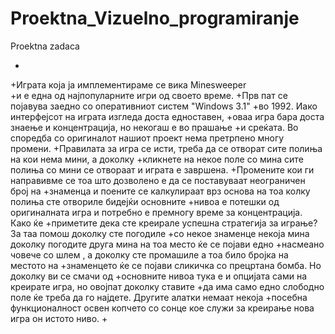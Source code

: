 Proektna_Vizuelno_programiranje
===============================

Proektna zadaca

+
+Играта која ја имплементираме се вика Minesweeper  
+и е една од најпопуларните игри од своето време. 
+Прв пат се појавува заедно со оперативниот систем "Windows 3.1" 
+во 1992. Иако интерфејсот на играта изгледа доста едноставен, 
+оваа игра бара доста знаење и концентрација, но некогаш е во прашање 
+и среќата. Во споредба со оригиналот нашиот проект нема претрпено многу промени.
+Правилата за игра се исти, треба да се отворат сите полиња на кои нема мини, а доколку
+кликнете на некое поле со мина сите полиња со мини се отвораат и играта е завршена. 
+Промените кои ги направивме се тоа што дозволено е да се поставуваат неограничен број на 
+знаменца и поените се калкулираат врз основа на тоа колку полиња сте отвориле бидејќи основните 
+нивоа е потешки од оригиналната игра и потребно е премногу време за концентрација. Како ќе 
+приметите дека сте креирале успешна стратегија за играње? За таа помош доколку сте погодиле
+со некое знаменце некоја мина доколку погодите друга мина на тоа место ќе се појави едно 
+насмеано човече со шлем , а доколку сте промашиле а тоа било бројка на местото на 
+знаменцето ќе се појави сликичка со прецртана бомба. Но доколку ви се смачи од 
+основните нивоа тука е и опцијата сами на креирате игра, но овојпат доколку ставите
+да има само едно слободно поле ќе треба да го најдете. Другите алатки немаат некоја 
+посебна функционалност освен копчето со сонце кое служи за креирање нова игра он истото ниво.
+
